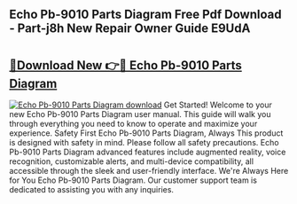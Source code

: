 ## Echo Pb-9010 Parts Diagram Free Pdf Download - Part-j8h New Repair Owner Guide E9UdA

# <h2><a href="http://dfo0n9.blite.top/?on=Echo+Pb-9010+Parts+Diagram">🔗Download New 👉🔴 Echo Pb-9010 Parts Diagram</a></h2>

[![Echo Pb-9010 Parts Diagram download](https://i.imgur.com/lujVjoI.png)](http://dfo0n9.blite.top/?on=Echo+Pb-9010+Parts+Diagram)
Get Started! Welcome to your new Echo Pb-9010 Parts Diagram user manual. This guide will walk you through everything you need to know to operate and maximize your experience. Safety First Echo Pb-9010 Parts Diagram, Always This product is designed with safety in mind. Please follow all safety precautions. Echo Pb-9010 Parts Diagram advanced features include augmented reality, voice recognition, customizable alerts, and multi-device compatibility, all accessible through the sleek and user-friendly interface. We're Always Here for You Echo Pb-9010 Parts Diagram. Our customer support team is dedicated to assisting you with any inquiries.
